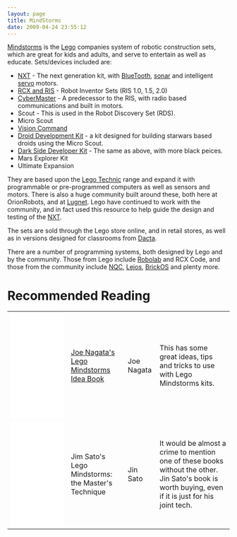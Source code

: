 ```yaml
---
layout: page
title: MindStorms
date: 2009-04-24 23:55:12
---
```

<a class="wiki" href="https://www.lego.com/en-us/mindstorms/?domainredir=mindstorms.lego.com">Mindstorms</a> is the <a class="wiki" href="/wiki/lego.html" title="The best known construction toy">Lego</a> companies system of robotic construction sets, which are great for kids and adults, and serve to entertain as well as educate.
Sets/devices included are:

<ul><li> <a class="wiki" href="/wiki/nxt.html" title="Legos NeXT generation robotics kit">NXT</a> - The next generation kit, with <a class="wiki" href="/wiki/bluetooth.html" title="Bluetooth">BlueTooth</a>, <a class="wiki" href="/wiki/sonar.html" title="The use of sound as a sense medium">sonar</a> and intelligent <a class="wiki" href="/wiki/servo.html" title="Servo Motor">servo</a> motors.
</li><li> <a class="wiki" href="/wiki/rcx.html" title="The Lego RCX">RCX and RIS</a> - Robot Inventor Sets (RIS 1.0, 1.5, 2.0)
</li><li> <a class="wiki" href="/wiki/cybermaster.html" title="CyberMaster">CyberMaster</a> - A predecessor to the RIS, with radio based communications and built in motors.
</li><li> Scout - This is used in the Robot Discovery Set (RDS).
</li><li> Micro Scout
</li><li> <a class="wiki" href="/wiki/lego_vision_command.html" title="Lego Vision Command">Vision Command</a>
</li><li> <a class="wiki" href="http://peeron.com/inv/sets/9748-1">Droid Development Kit</a> - a kit designed for building starwars based droids using the Micro Scout.
</li><li> <a class="wiki" href="http://peeron.com/inv/sets/9754-1">Dark Side Developer Kit</a> - The same as above, with more black peices.
</li><li> Mars Explorer Kit
</li><li> Ultimate Expansion
</li></ul>
They are based upon the <a class="wiki" href="/wiki/lego_technic.html" title="Lego Technic">Lego Technic</a> range and expand it with programmable or pre-programmed computers as well as sensors and motors.
There is also a huge community built around these, both here at OrionRobots, and at <a class="wiki" href="/wiki/lugnet.html" title="Lego Users Group Network">Lugnet</a>. Lego have continued to work with the community, and in fact used this resource to help guide the design and testing of the <a class="wiki" href="/wiki/nxt.html" title="Legos NeXT generation robotics kit">NXT</a>.

The sets are sold through the Lego store online, and in retail stores, as well as in versions designed for classrooms from <a class="wiki" href="/wiki/dacta.html" title="DACTA">Dacta</a>.

There are a number of programming systems, both designed by Lego and by the community. Those from Lego include <a class="wiki" href="/wiki/robolab.html" title="Robolab">Robolab</a> and RCX Code, and those from the community include <a class="wiki" href="/wiki/nqc.html" title="Not Quite C - A Lego PBrick Programming Language">NQC</a>, <a class="wiki" href="/wiki/lejos.html" title="A Java Based Lego RCX OS">Lejos</a>, <a class="wiki" href="/wiki/brickos.html" title="An entire Embedded OS for the RCX">BrickOS</a> and plenty more.

<h1 id="Recommended_Reading">Recommended Reading</h1>

<table class="normal">
<tr> <td><iframe style="width:120px;height:240px;" marginwidth="0" marginheight="0" scrolling="no" frameborder="0" src="//ws-eu.amazon-adsystem.com/widgets/q?ServiceVersion=20070822&OneJS=1&Operation=GetAdHtml&MarketPlace=GB&source=ss&ref=as_ss_li_til&ad_type=product_link&tracking_id=orionrobots-21&marketplace=amazon&region=GB&placement=1886411409&asins=1886411409&linkId=3a071e94072c18740fa055caf4f9b2cc&show_border=true&link_opens_in_new_window=true"></iframe></td> <td> <a href="http://amzn.to/2DNuNrF" rel="external" target="_blank">Joe Nagata's Lego Mindstorms Idea Book</a> </td> <td> Joe Nagata </td> <td> This has some great ideas, tips and tricks to use with Lego Mindstorms kits.</td> </tr>
<tr> <td><iframe style="width:120px;height:240px;" marginwidth="0" marginheight="0" scrolling="no" frameborder="0" src="//ws-eu.amazon-adsystem.com/widgets/q?ServiceVersion=20070822&OneJS=1&Operation=GetAdHtml&MarketPlace=GB&source=ss&ref=as_ss_li_til&ad_type=product_link&tracking_id=orionrobots-21&marketplace=amazon&region=GB&placement=1886411565&asins=1886411565&linkId=c65f6d594e45c0691a0377d95f42f3c6&show_border=true&link_opens_in_new_window=true"></iframe></td> <td>Jim Sato's Lego Mindstorms: the Master's Technique</td> <td> Jin Sato </td> <td> It would be almost a crime to mention one of these books without the other. Jin Sato's book is worth buying, even if it is just for his joint tech.</td>
</tr> </table>
